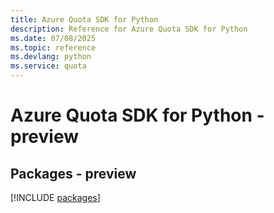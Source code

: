 ```yaml
---
title: Azure Quota SDK for Python
description: Reference for Azure Quota SDK for Python
ms.date: 07/08/2025
ms.topic: reference
ms.devlang: python
ms.service: quota
---
```

# Azure Quota SDK for Python - preview
## Packages - preview
[!INCLUDE [packages](quota-index.md)]